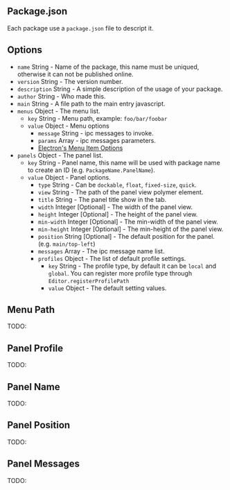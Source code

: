 ## Package.json

Each package use a `package.json` file to descript it.

## Options

  - `name` String - Name of the package, this name must be uniqued, otherwise it can not be published online.
  - `version` String - The version number.
  - `description` String - A simple description of the usage of your package.
  - `author` String - Who made this.
  - `main` String - A file path to the main entry javascript.
  - `menus` Object - The menu list.
    - `key` String - Menu path, example: `foo/bar/foobar`
    - `value` Object - Menu options
      - `message` String - ipc messages to invoke.
      - `params` Array - ipc messages parameters.
      - [Electron's Menu Item Options](https://github.com/atom/electron/blob/master/docs/api/menu-item.md)
  - `panels` Object - The panel list.
    - `key` String - Panel name, this name will be used with package name to create an ID (e.g. `PackageName.PanelName`).
    - `value` Object - Panel options.
      - `type` String - Can be `dockable`, `float`, `fixed-size`, `quick`.
      - `view` String - The path of the panel view polymer element.
      - `title` String - The panel title show in the tab.
      - `width` Integer [Optional] - The width of the panel view.
      - `height` Integer [Optional] - The height of the panel view.
      - `min-width` Integer [Optional] - The min-width of the panel view.
      - `min-height` Integer [Optional] - The min-height of the panel view.
      - `position` String [Optional] - The default position for the panel. (e.g. `main/top-left`)
      - `messages` Array - The ipc message name list.
      - `profiles` Object - The list of default profile settings.
        - `key` String - The profile type, by default it can be `local` and `global`. You can register more profile type through `Editor.registerProfilePath`
        - `value` Object - The default setting values.

## Menu Path

TODO:

## Panel Profile

TODO:

## Panel Name

TODO:

## Panel Position

TODO:

## Panel Messages

TODO:
